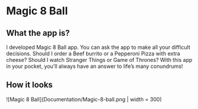 # Magic 8 Ball

## What the app is?

I developed Magic 8 Ball app. You can ask the app to make all your difficult decisions. Should I order a Beef burrito or a Pepperoni Pizza with extra cheese? Should I watch Stranger Things or Game of Thrones? With this app in your pocket, you’ll always have an answer to life’s many conundrums!

## How it looks

![Magic 8 Ball](Documentation/Magic-8-ball.png | width = 300)
